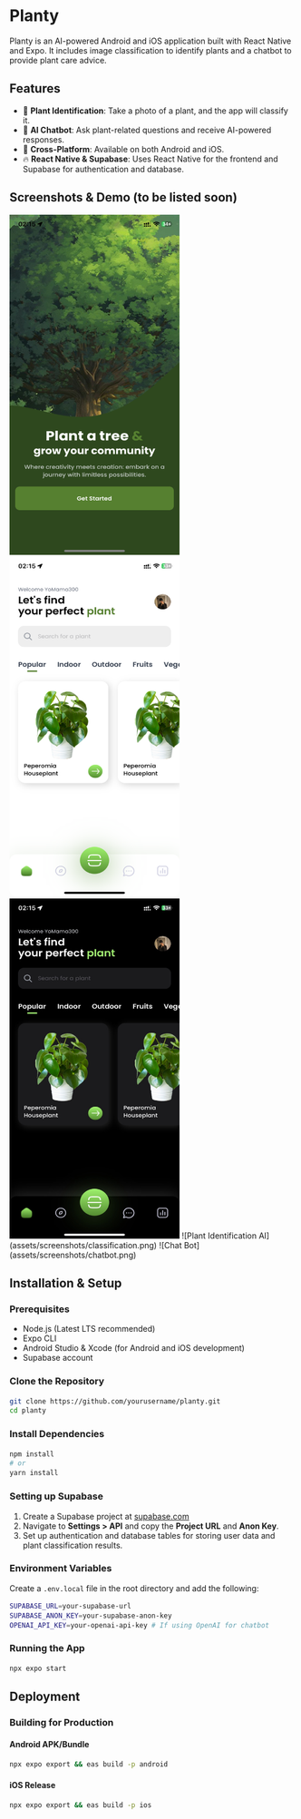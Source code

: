 # Planty

Planty is an AI-powered Android and iOS application built with React Native and Expo. It includes image classification to identify plants and a chatbot to provide plant care advice.

## Features
- 🌱 **Plant Identification**: Take a photo of a plant, and the app will classify it.
- 🤖 **AI Chatbot**: Ask plant-related questions and receive AI-powered responses.
- 📱 **Cross-Platform**: Available on both Android and iOS.
- 🔥 **React Native & Supabase**: Uses React Native for the frontend and Supabase for authentication and database.

## Screenshots & Demo (to be listed soon)
<img src="assets/screenshots/onboarding.png" width="300" height="600" alt="Onboarding">
<img src="assets/screenshots/homepage_light.png" width="300" height="600" alt="Home Page Light Mode (not yet finished)">
<img src="assets/screenshots/homepage_dark.jpeg" width="300" height="600" alt="Home Page Dark Mode (not yet finished)">
![Plant Identification AI](assets/screenshots/classification.png)
![Chat Bot](assets/screenshots/chatbot.png)



## Installation & Setup

### Prerequisites
- Node.js (Latest LTS recommended)
- Expo CLI
- Android Studio & Xcode (for Android and iOS development)
- Supabase account

### Clone the Repository
```sh
git clone https://github.com/yourusername/planty.git
cd planty
```

### Install Dependencies
```sh
npm install
# or
yarn install
```

### Setting up Supabase
1. Create a Supabase project at [supabase.com](https://supabase.com/)
2. Navigate to **Settings > API** and copy the **Project URL** and **Anon Key**.
3. Set up authentication and database tables for storing user data and plant classification results.

### Environment Variables
Create a `.env.local` file in the root directory and add the following:
```sh
SUPABASE_URL=your-supabase-url
SUPABASE_ANON_KEY=your-supabase-anon-key
OPENAI_API_KEY=your-openai-api-key # If using OpenAI for chatbot
```

### Running the App
```sh
npx expo start
```

## Deployment
### Building for Production
#### Android APK/Bundle
```sh
npx expo export && eas build -p android
```

#### iOS Release
```sh
npx expo export && eas build -p ios
```
